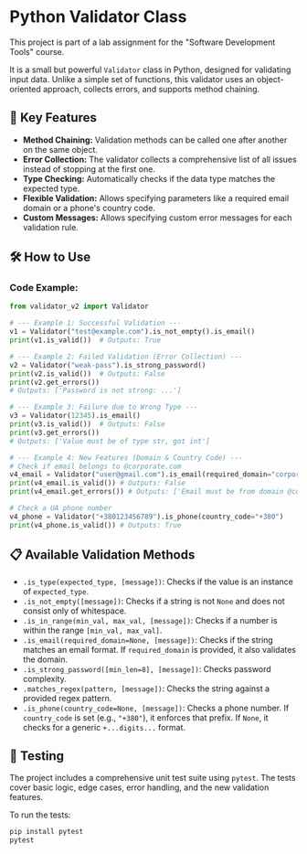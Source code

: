 # Python Validator Class

This project is part of a lab assignment for the "Software Development Tools" course.

It is a small but powerful `Validator` class in Python, designed for validating input data. Unlike a simple set of functions, this validator uses an object-oriented approach, collects errors, and supports method chaining.

## 🚀 Key Features

  * **Method Chaining:** Validation methods can be called one after another on the same object.
  * **Error Collection:** The validator collects a comprehensive list of all issues instead of stopping
    at the first one.
  * **Type Checking:** Automatically checks if the data type matches the expected type.
  * **Flexible Validation:** Allows specifying parameters like a required email domain or a phone's
    country code.
  * **Custom Messages:** Allows specifying custom error messages for each validation rule.

## 🛠️ How to Use

### Code Example:

```python
from validator_v2 import Validator

# --- Example 1: Successful Validation ---
v1 = Validator("test@example.com").is_not_empty().is_email()
print(v1.is_valid())  # Outputs: True

# --- Example 2: Failed Validation (Error Collection) ---
v2 = Validator("weak-pass").is_strong_password()
print(v2.is_valid())  # Outputs: False
print(v2.get_errors())
# Outputs: ['Password is not strong: ...']

# --- Example 3: Failure due to Wrong Type ---
v3 = Validator(12345).is_email()
print(v3.is_valid())  # Outputs: False
print(v3.get_errors())
# Outputs: ['Value must be of type str, got int']

# --- Example 4: New Features (Domain & Country Code) ---
# Check if email belongs to @corporate.com
v4_email = Validator("user@gmail.com").is_email(required_domain="corporate.com")
print(v4_email.is_valid()) # Outputs: False
print(v4_email.get_errors()) # Outputs: ['Email must be from domain @corporate.com']

# Check a UA phone number
v4_phone = Validator("+380123456789").is_phone(country_code="+380")
print(v4_phone.is_valid()) # Outputs: True
```

## 📋 Available Validation Methods

  * `.is_type(expected_type, [message])`: Checks if the value is an instance of `expected_type`.
  * `.is_not_empty([message])`: Checks if a string is not `None` and does not consist only of
    whitespace.
  * `.is_in_range(min_val, max_val, [message])`: Checks if a number is within the range
    `[min_val, max_val]`.
  * `.is_email(required_domain=None, [message])`: Checks if the string matches an email format. If `required_domain` is provided, it also validates the domain.
  * `.is_strong_password([min_len=8], [message])`: Checks password complexity.
  * `.matches_regex(pattern, [message])`: Checks the string against a provided regex pattern.
  * `.is_phone(country_code=None, [message])`: Checks a phone number. If `country_code` is set (e.g., `"+380"`), it enforces that prefix. If `None`, it checks for a generic `+...digits...` format.

## 🧪 Testing

The project includes a comprehensive unit test suite using `pytest`. The tests cover basic logic, edge cases, error handling, and the new validation features.

To run the tests:

```bash
pip install pytest
pytest
```
